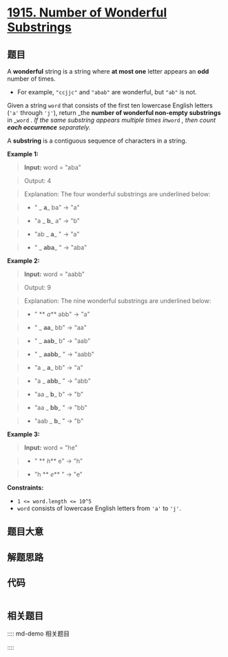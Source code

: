 # [1915. Number of Wonderful Substrings](https://leetcode.com/problems/number-of-wonderful-substrings/)

## 题目

A **wonderful** string is a string where **at most one** letter appears an
**odd** number of times.

- For example, `"ccjjc"` and `"abab"` are wonderful, but `"ab"` is not.

Given a string `word` that consists of the first ten lowercase English letters
(`'a'` through `'j'`), return _the **number of wonderful non-empty
substrings** in _`word` _. If the same substring appears multiple times
in_`word` _, then count **each occurrence** separately._

A **substring** is a contiguous sequence of characters in a string.

**Example 1:**

>

> **Input:** word = "aba"

> Output: 4

> Explanation: The four wonderful substrings are underlined below:

> - " _ **a**_ ba" -> "a"

> - "a _ **b**_ a" -> "b"

> - "ab _ **a**_ " -> "a"

> - " _ **aba**_ " -> "aba"

**Example 2:**

>

> **Input:** word = "aabb"

> Output: 9

> Explanation: The nine wonderful substrings are underlined below:

> - " ** _a_** abb" -> "a"

> - " _ **aa**_ bb" -> "aa"

> - " _ **aab**_ b" -> "aab"

> - " _ **aabb**_ " -> "aabb"

> - "a _ **a**_ bb" -> "a"

> - "a _ **abb**_ " -> "abb"

> - "aa _ **b**_ b" -> "b"

> - "aa _ **bb**_ " -> "bb"

> - "aab _ **b**_ " -> "b"

**Example 3:**

>

> **Input:** word = "he"

> - " ** _h_** e" -> "h"

> - "h ** _e_** " -> "e"

**Constraints:**

- `1 <= word.length <= 10^5`
- `word` consists of lowercase English letters from `'a'` to `'j'`.

## 题目大意

## 解题思路

## 代码

```javascript

```

## 相关题目

:::: md-demo 相关题目

::::
